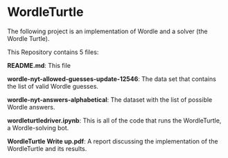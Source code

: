 # WordleTurtle
The following project is an implementation of Wordle and a solver (the Wordle Turtle).

This Repository contains 5 files:

**README.md**: This file


**wordle-nyt-allowed-guesses-update-12546**: The data set that contains the list of valid Wordle guesses.


**wordle-nyt-answers-alphabetical**: The dataset with the list of possible Wordle answers.


**wordleturtledriver.ipynb**: This is all of the code that runs the WordleTurtle, a Wordle-solving bot.


**WordleTurtle Write up.pdf**: A report discussing the implementation of the WordleTurtle and its results.
